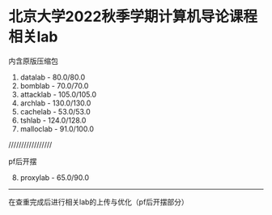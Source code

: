 # 北京大学2022秋季学期计算机导论课程相关lab
  内含原版压缩包
1. datalab - 80.0/80.0
2. bomblab - 70.0/70.0
3. attacklab - 105.0/105.0
4. archlab - 130.0/130.0
5. cachelab - 53.0/53.0
6. tshlab - 124.0/128.0
7. malloclab - 91.0/100.0

/////////////////

pf后开摆

8. proxylab - 65.0/90.0
---
在查重完成后进行相关lab的上传与优化（pf后开摆部分）
